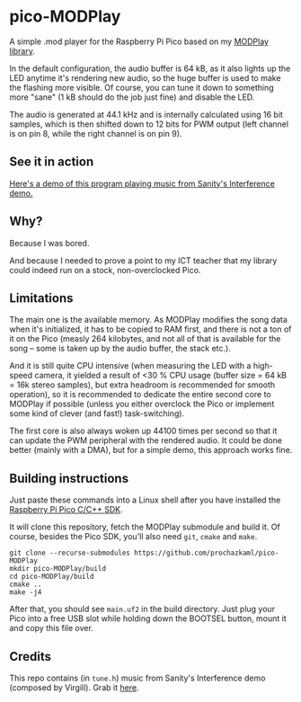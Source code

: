 # pico-MODPlay

A simple .mod player for the Raspberry Pi Pico based on my [MODPlay library](https://github.com/prochazkaml/MODPlay).

In the default configuration, the audio buffer is 64 kB, as it also lights up the LED anytime it's rendering new audio, so the huge buffer is used to make the flashing more visible.
Of course, you can tune it down to something more "sane" (1 kB should do the job just fine) and disable the LED.

The audio is generated at 44.1 kHz and is internally calculated using 16 bit samples, which is then shifted down to 12 bits for PWM output (left channel is on pin 8, while the right channel is on pin 9).

## See it in action

[Here's a demo of this program playing music from Sanity's Interference demo.](https://youtu.be/WsvjrJQ4Oxw)

## Why?

Because I was bored.

And because I needed to prove a point to my ICT teacher that my library could indeed run on a stock, non-overclocked Pico.

## Limitations

The main one is the available memory. As MODPlay modifies the song data when it's initialized, it has to be copied to RAM first, and there is not a ton of it on the Pico
(measly 264 kilobytes, and not all of that is available for the song – some is taken up by the audio buffer, the stack etc.).

And it is still quite CPU intensive (when measuring the LED with a high-speed camera, it yielded a result of <30 % CPU usage (buffer size = 64 kB = 16k stereo samples),
but extra headroom is recommended for smooth operation), so it is recommended to dedicate the entire second core to MODPlay if possible
(unless you either overclock the Pico or implement some kind of clever (and fast!) task-switching).

The first core is also always woken up 44100 times per second so that it can update the PWM peripheral with the rendered audio. It could be done better (mainly with a DMA), but for a simple demo, this approach works fine.

## Building instructions

Just paste these commands into a Linux shell after you have installed the [Raspberry Pi Pico C/C++ SDK](https://www.raspberrypi.com/documentation/microcontrollers/c_sdk.html).

It will clone this repository, fetch the MODPlay submodule and build it. Of course, besides the Pico SDK, you'll also need `git`, `cmake` and `make`.

```
git clone --recurse-submodules https://github.com/prochazkaml/pico-MODPlay
mkdir pico-MODPlay/build
cd pico-MODPlay/build
cmake ..
make -j4
```

After that, you should see `main.uf2` in the build directory.
Just plug your Pico into a free USB slot while holding down the BOOTSEL button, mount it and copy this file over.

## Credits

This repo contains (in `tune.h`) music from Sanity's Interference demo (composed by Virgill). Grab it [here](https://modarchive.org/index.php?request=view_by_moduleid&query=68804).
